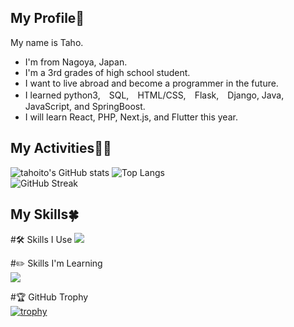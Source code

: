 <h2>My Profile🎀</h2>
My name is Taho.

- I'm from Nagoya, Japan.
- I'm a 3rd grades of high school student.
- I want to live abroad and become a programmer in the future.
- I learned python3,　SQL,　HTML/CSS,　Flask,　Django, Java, JavaScript, and SpringBoost.
- I will learn React, PHP, Next.js, and Flutter this year.

<h2>My Activities👩‍💻</h2>  

![tahoito's GitHub stats](https://github-readme-stats.vercel.app/api?username=tahoito&show_icons=true&theme=tokyonight)
![Top Langs](https://github-readme-stats.vercel.app/api/top-langs/?username=tahoito&layout=compact&theme=tokyonight)  
![GitHub Streak](https://github-readme-streak-stats.herokuapp.com/?user=tahoito&theme=tokyonight)


<h2>My Skills🍀</h2>  
#🛠️ Skills I Use  
<img src="https://skillicons.dev/icons?i=python,mysql,figma,flask,django,java,spring,javascript&theme=light" />

#✏️ Skills I'm Learning  
<img src="https://skillicons.dev/icons?i=php,flutter,dart&theme=light" />  

#🏆 GitHub Trophy  
[![trophy](https://github-profile-trophy.vercel.app/?username=tahoito&theme=gruvbox)](https://github.com/ryo-ma/github-profile-trophy)  

<!---
tahoito/tahoito is a ✨ special ✨ repository because its `README.md` (this file) appears on your GitHub profile.
You can click the Preview link to take a look at your changes.
--->
